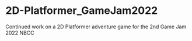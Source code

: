 # 2D-Platformer_GameJam2022
Continued work on a 2D Platformer adventure game for the 2nd Game Jam 2022 NBCC
